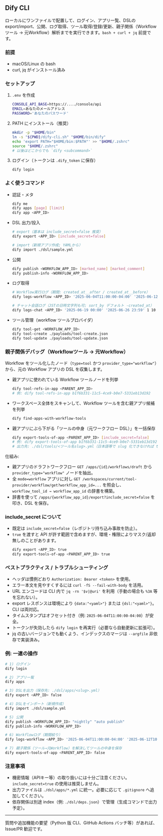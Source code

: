## Dify CLI

ローカルにワンファイルで配置して、ログイン、アプリ一覧、DSLの export/import、公開、ログ取得、ツール取得/登録/更新、親子関係（Workflowツール → 元Workflow）解析までを実行できます。`bash + curl + jq` 前提です。

### 前提
- macOS/Linux の bash
- curl, jq がインストール済み

### セットアップ
1. `.env` を作成
   ```bash
   CONSOLE_API_BASE=https://..../console/api
   EMAIL=あなたのメールアドレス
   PASSWORD='あなたのパスワード'
   ```

2. PATH にインストール（推奨）
   ```bash
   mkdir -p "$HOME/bin"
   ln -s "${PWD}/dify-cli.sh" "$HOME/bin/dify"
   echo 'export PATH="$HOME/bin:$PATH"' >> "$HOME/.zshrc"
   source "$HOME/.zshrc"
   # 以後はどこからでも `dify <subcommand>`
   ```

3. ログイン（トークンは `.dify_token` に保存）
   ```bash
   dify login
   ```

### よく使うコマンド
- 認証・メタ
  ```bash
  dify me
  dify apps [page] [limit]
  dify app <APP_ID>
  ```

- DSL 出力/投入
  ```bash
  # export（基本は include_secret=false 推奨）
  dify export <APP_ID> [include_secret=false]

  # import（新規アプリ作成; YAMLから）
  dify import ./dsl/sample.yml
  ```

- 公開
  ```bash
  dify publish <WORKFLOW_APP_ID> [marked_name] [marked_comment]
  dify publish-info <WORKFLOW_APP_ID>
  ```

- ログ取得
  ```bash
  # Workflow実行ログ（期間: created_at__after / created_at__before）
  dify logs-workflow <APP_ID> '2025-06-04T11:00:00-04:00' '2025-06-12T10:59:59-04:00' 1 10

  # チャット会話ログ（JSTの日時文字列も可; sort_by デフォルト -created_at）
  dify logs-chat <APP_ID> '2025-06-19 00:00' '2025-06-26 23:59' 1 10 -created_at
  ```

- ツール管理（workflow ツールプロバイダ）
  ```bash
  dify tool-get <WORKFLOW_APP_ID>
  dify tool-create ./payloads/tool-create.json
  dify tool-update ./payloads/tool-update.json
  ```

### 親子関係デバッグ（Workflowツール → 元Workflow）
Workflow をツール化したノード（`type=tool` かつ `provider_type="workflow"`）から、元の Workflow アプリの DSL を収集します。

- 親アプリに使われている Workflow ツールノードを列挙
  ```bash
  dify tool-refs-in-app <PARENT_APP_ID>
  # 例: dify tool-refs-in-app b1f6b331-11c5-4ce9-b0e7-5331eb13d192
  ```

- ワークスペース全体をスキャンして、Workflow ツールを含む親アプリ候補を列挙
  ```bash
  dify find-apps-with-workflow-tools
  ```

- 親アプリにぶら下がる「ツールの中身（元ワークフロー DSL）」を一括保存
  ```bash
  dify export-tools-of-app <PARENT_APP_ID> [include_secret=false]
  # 例: dify export-tools-of-app b1f6b331-11c5-4ce9-b0e7-5331eb13d192 false
  # 出力先: ./dsl/tools/<ツール名slug>.yml（日本語等で slug 化できなければ tool_id フォールバック）
  ```

仕組み:
- 親アプリのドラフトワークフロー `GET /apps/{id}/workflows/draft` から `provider_type="workflow"` ノードを抽出。
- 全 `mode=workflow` アプリに対し `GET /workspaces/current/tool-provider/workflow/get?workflow_app_id=...` を照会し、`workflow_tool_id → workflow_app_id` の辞書を構築。
- 辞書を使って `/apps/{workflow_app_id}/export?include_secret=false` を叩き、DSL を保存。

### include_secret について
- 既定は `include_secret=false`（レポジトリ持ち込み事故を防止）。
- `true` を渡すと API が許す範囲で含めますが、環境・権限によりマスク/返却無しのことがあります。
  ```bash
  dify export <APP_ID> true
  dify export-tools-of-app <PARENT_APP_ID> true
  ```

### ベストプラクティス / トラブルシューティング
- ヘッダは慣例どおり `Authorization: Bearer <token>` を使用。
- エラー本文を見やすくするには `curl -fS --fail-with-body` を活用。
- URL エンコードは CLI 内で `jq -rn '$v|@uri'` を利用（手動の場合も `%3A` 等を忘れない）。
- export レスポンスは環境により `{data:"<yaml>"}` または `{dsl:"<yaml>"}`。CLI は両対応。
- タイムスタンプはオフセット付き（例: `2025-06-04T11:00:00-04:00`）が安全。
- トークンが失効したら `dify login` を再実行（必要なら自動更新に拡張可）。
- jq の古いバージョンでも動くよう、インデックスのマージは `--argfile` 非依存で実装済み。

### 例: 一連の操作
```bash
# 1) ログイン
dify login

# 2) アプリ一覧
dify apps

# 3) DSLを出力（保存先: ./dsl/apps/<slug>.yml）
dify export <APP_ID> false

# 4) DSLをインポート（新規作成）
dify import ./dsl/sample.yml

# 5) 公開
dify publish <WORKFLOW_APP_ID> "nightly" "auto publish"
dify publish-info <WORKFLOW_APP_ID>

# 6) Workflowログ（期間絞り）
dify logs-workflow <APP_ID> '2025-06-04T11:00:00-04:00' '2025-06-12T10:59:59-04:00' 1 10

# 7) 親子関係（ツール→元Workflow）を解決してツールの中身を保存
dify export-tools-of-app <PARENT_APP_ID> false
```

### 注意事項
- 機密情報（APIキー等）の取り扱いには十分ご注意ください。`include_secret=true` の使用は推奨しません。
- 出力ファイルは `./dsl/apps/*.yml` に統一。必要に応じて `.gitignore` へ追加してください。
- 依存関係は別途 index（例: `./dsl/deps.json`）で管理（生成コマンドで出力予定）。

---
質問や追加機能の要望（Python 版 CLI、GitHub Actions バッチ等）があれば、Issue/PR 歓迎です。


